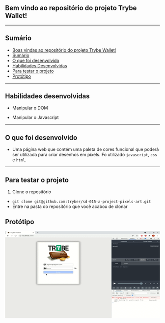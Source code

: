 

## Bem vindo ao repositório do projeto Trybe Wallet! <a name="boas-vindas-ao-repositorio-do-projeto-pixels-arte"></a>


---

## Sumário <a name="sumario"></a>

- [Boas vindas ao repositório do projeto Trybe Wallet!](#boas-vindas-ao-repositorio-do-projeto-pixels-arte)
- [Sumário](#sumario)
- [O que foi desenvolvido](#o-que-foi-desenvolvido)
- [Habilidades Desenvolvidas](#habilidades)
- [Para testar o projeto](#testar-o-projeto)
- [Protótipo](#prototipo)

---

## Habilidades desenvolvidas <a name="habilidades"></a>

- Manipular o DOM

- Manipular o Javascript

---

## O que foi desenvolvido <a name="o-que-foi-desenvolvido"></a>

- Uma página web que contém uma paleta de cores funcional que poderá ser utilizada para criar desenhos em pixels. Fo utilizado `javascript`, `css` e `html`.

---

## Para testar o projeto <a name="testar-o-projeto"></a>

1. Clone o repositório
  * `git clone git@github.com:tryber/sd-015-a-project-pixels-art.git`
  * Entre na pasta do repositório que você acabou de clonar

## Protótipo <a name="prototipo"></a>

![Protótipo](/trybewallet.gif)
